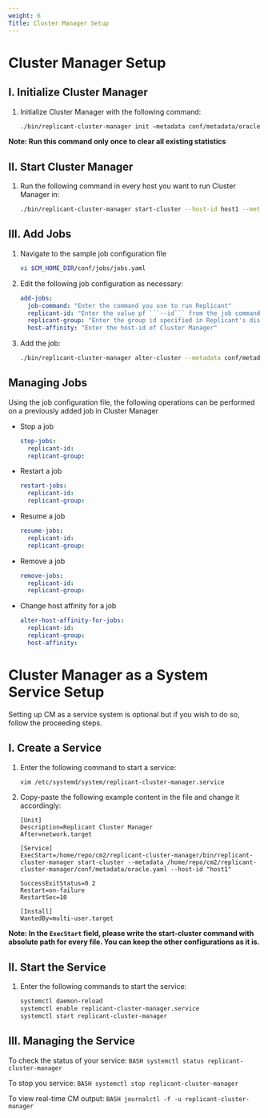 ```yaml
---
weight: 6
Title: Cluster Manager Setup
---
```


# Cluster Manager Setup

## I. Initialize Cluster Manager

1. Initialize Cluster Manager with the following command:
    ```BASH
    ./bin/replicant-cluster-manager init –metadata conf/metadata/oracle.yaml
    ```
**Note: Run this command only once to clear all existing statistics**

## II. Start Cluster Manager

1. Run the following command in every host you want to run Cluster Manager in:
    ```BASH
    ./bin/replicant-cluster-manager start-cluster --host-id host1 --metadata conf/metadata/oracle.yaml
    ```

## III. Add Jobs


1. Navigate to the sample job configuration file
    ```BASH
    vi $CM_HOME_DIR/conf/jobs/jobs.yaml
    ```

2. Edit the following job configuration as necessary:
    ```YAML
    add-jobs:
      job-command: "Enter the command you use to run Replicant"
      replicant-id: "Enter the value pf ```--id``` from the job command"
      replicant-group: "Enter the group id specified in Replicant's distribution configuration" ##Only applicable is using distributed replication
      host-affinity: "Enter the host-id of Cluster Manager"
    ```

3. Add the job:
    ```BASH
    ./bin/replicant-cluster-manager alter-cluster --metadata conf/metadata/oracle.yaml --jobs conf/jobs/jobs.yaml
    ```

## Managing Jobs
Using the job configuration file, the following operations can be performed on a previously added job in Cluster Manager

* Stop a job
  ```YAML
  stop-jobs:
    replicant-id:
    replicant-group:
  ```
* Restart a job
  ```YAML
  restart-jobs:
    replicant-id:
    replicant-group:
  ```
* Resume a job
  ```YAML
  resume-jobs:
    replicant-id:
    replicant-group:
  ```
* Remove a job
  ```YAML
  remove-jobs:
    replicant-id:
    replicant-group:
  ```
* Change host affinity for a job
  ```YAML
  alter-host-affinity-for-jobs:
    replicant-id:
    replicant-group:
    host-affinity:
  ```


# Cluster Manager as a System Service Setup
Setting up CM as a service system is optional but if you wish to do so, follow the proceeding steps.

## I. Create a Service

1. Enter the following command to start a service:
    ```BASH
    vim /etc/systemd/system/replicant-cluster-manager.service
    ```

2. Copy-paste the following example content in the file and change it accordingly:

    ```service
    [Unit]
    Description=Replicant Cluster Manager
    After=network.target

    [Service]
    ExecStart=/home/repo/cm2/replicant-cluster-manager/bin/replicant-cluster-manager start-cluster --metadata /home/repo/cm2/replicant-cluster-manager/conf/metadata/oracle.yaml --host-id "host1"

    SuccessExitStatus=0 2
    Restart=on-failure
    RestartSec=10

    [Install]
    WantedBy=multi-user.target
    ```
  **Note: In the ```ExecStart``` field, please write the start-cluster command with absolute path for every file.
  You can keep the other configurations as it is.**

## II. Start the Service

1. Enter the following commands to start the service:
    ```BASH
    systemctl daemon-reload
    systemctl enable replicant-cluster-manager.service
    systemctl start replicant-cluster-manager
    ```

## III. Managing the Service

To check the status of your service:
    ```BASH
    systemctl status replicant-cluster-manager
    ```

To stop you service:
    ```BASH
    systemctl stop replicant-cluster-manager
    ```

To view real-time CM output:
    ```BASH
    journalctl -f -u replicant-cluster-manager
    ```
